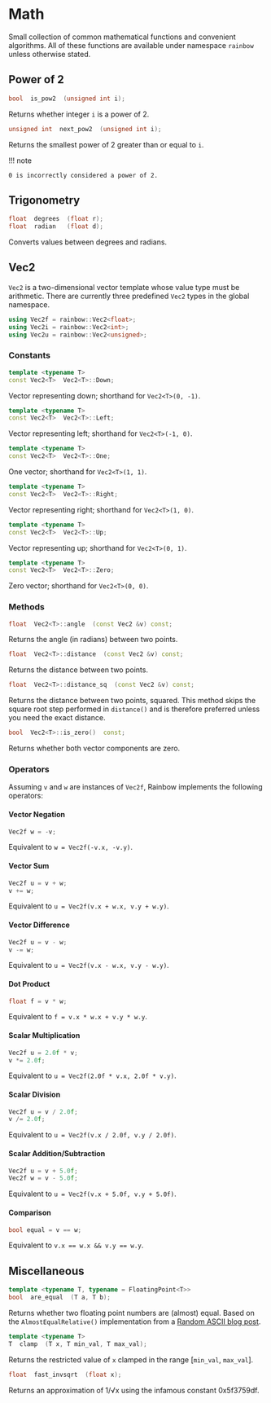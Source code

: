 # Math

Small collection of common mathematical functions and convenient algorithms. All
of these functions are available under namespace `rainbow` unless otherwise
stated.

## Power of 2

```c++
bool  is_pow2  (unsigned int i);
```

Returns whether integer `i` is a power of 2.

```c++
unsigned int  next_pow2  (unsigned int i);
```

Returns the smallest power of 2 greater than or equal to `i`.

!!! note

    0 is incorrectly considered a power of 2.

## Trigonometry

```c++
float  degrees  (float r);
float  radian   (float d);
```

Converts values between degrees and radians.

## Vec2

`Vec2` is a two-dimensional vector template whose value type must be arithmetic.
There are currently three predefined `Vec2` types in the global namespace.

```c++
using Vec2f = rainbow::Vec2<float>;
using Vec2i = rainbow::Vec2<int>;
using Vec2u = rainbow::Vec2<unsigned>;
```

### Constants

```c++
template <typename T>
const Vec2<T>  Vec2<T>::Down;
```

Vector representing down; shorthand for `Vec2<T>(0, -1)`.

```c++
template <typename T>
const Vec2<T>  Vec2<T>::Left;
```

Vector representing left; shorthand for `Vec2<T>(-1, 0)`.

```c++
template <typename T>
const Vec2<T>  Vec2<T>::One;
```

One vector; shorthand for `Vec2<T>(1, 1)`.

```c++
template <typename T>
const Vec2<T>  Vec2<T>::Right;
```

Vector representing right; shorthand for `Vec2<T>(1, 0)`.

```c++
template <typename T>
const Vec2<T>  Vec2<T>::Up;
```

Vector representing up; shorthand for `Vec2<T>(0, 1)`.

```c++
template <typename T>
const Vec2<T>  Vec2<T>::Zero;
```

Zero vector; shorthand for `Vec2<T>(0, 0)`.

### Methods

```c++
float  Vec2<T>::angle  (const Vec2 &v) const;
```

Returns the angle (in radians) between two points.

```c++
float  Vec2<T>::distance  (const Vec2 &v) const;
```

Returns the distance between two points.

```c++
float  Vec2<T>::distance_sq  (const Vec2 &v) const;
```

Returns the distance between two points, squared. This method skips the square
root step performed in `distance()` and is therefore preferred unless you need
the exact distance.

```c++
bool  Vec2<T>::is_zero()  const;
```

Returns whether both vector components are zero.

### Operators

Assuming `v` and `w` are instances of `Vec2f`, Rainbow implements the following
operators:

#### Vector Negation

```c++
Vec2f w = -v;
```

Equivalent to `w = Vec2f(-v.x, -v.y)`.

#### Vector Sum

```c++
Vec2f u = v + w;
v += w;
```

Equivalent to `u = Vec2f(v.x + w.x, v.y + w.y)`.

#### Vector Difference

```c++
Vec2f u = v - w;
v -= w;
```

Equivalent to `u = Vec2f(v.x - w.x, v.y - w.y)`.

#### Dot Product

```c++
float f = v * w;
```

Equivalent to `f = v.x * w.x + v.y * w.y`.

#### Scalar Multiplication

```c++
Vec2f u = 2.0f * v;
v *= 2.0f;
```

Equivalent to `u = Vec2f(2.0f * v.x, 2.0f * v.y)`.

#### Scalar Division

```c++
Vec2f u = v / 2.0f;
v /= 2.0f;
```

Equivalent to `u = Vec2f(v.x / 2.0f, v.y / 2.0f)`.

#### Scalar Addition/Subtraction

```c++
Vec2f u = v + 5.0f;
Vec2f w = v - 5.0f;
```

Equivalent to `u = Vec2f(v.x + 5.0f, v.y + 5.0f)`.

#### Comparison

```c++
bool equal = v == w;
```

Equivalent to `v.x == w.x && v.y == w.y`.

## Miscellaneous

```c++
template <typename T, typename = FloatingPoint<T>>
bool  are_equal  (T a, T b);
```

Returns whether two floating point numbers are (almost) equal. Based on the
`AlmostEqualRelative()` implementation from a [Random ASCII blog post][1].

```c++
template <typename T>
T  clamp  (T x, T min_val, T max_val);
```

Returns the restricted value of `x` clamped in the range [`min_val`, `max_val`].

```c++
float  fast_invsqrt  (float x);
```

Returns an approximation of 1/√x using the infamous constant 0x5f3759df.

[1]: https://randomascii.wordpress.com/2012/02/25/comparing-floating-point-numbers-2012-edition/ "Comparing Floating Point Numbers, 2012 Edition"
